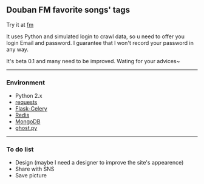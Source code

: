 ## Douban FM favorite songs' tags

Try it at [fm](http://fm.hustonline.net)

It uses Python and simulated login to crawl data, so u need to offer you login Email and password.
I guarantee that I won't record your password in any way.

It's beta 0.1 and many need to be improved. Wating for your advices~

---------

### Environment

+ Python 2.x
+ [requests](http://docs.python-requests.org/en/latest/)
+ [Flask-Celery](https://github.com/ask/flask-celery/)
+ [Redis](http://redis.io/)
+ [MongoDB](http://www.mongodb.org/)
+ [ghost.py](http://jeanphix.me/Ghost.py/)

---------

### To do list

+ Design (maybe I need a designer to improve the site's appearence)
+ Share with SNS
+ Save picture
